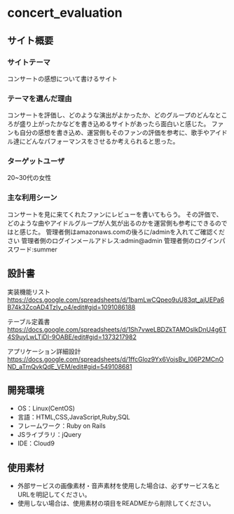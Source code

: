 # concert_evaluation

## サイト概要
### サイトテーマ
コンサートの感想について書けるサイト

### テーマを選んだ理由
コンサートを評価し、どのような演出がよかったか、どのグループのどんなところが盛り上がったかなどを書き込めるサイトがあったら面白いと感じた。
ファンも自分の感想を書き込め、運営側もそのファンの評価を参考に、歌手やアイドル達にどんなパフォーマンスをさせるか考えられると思った。

### ターゲットユーザ
20~30代の女性

### 主な利用シーン
コンサートを見に来てくれたファンにレビューを書いてもらう。
その評価で、どのような曲やアイドルグループが人気が出るのかを運営側も参考にできるのではと感じた。
管理者側はamazonaws.comの後ろに/adminを入れてご確認ください
管理者側のログインメールアドレス:admin@admin
管理者側のログインパスワード:summer

## 設計書
実装機能リスト
https://docs.google.com/spreadsheets/d/1bamLwCQpeo9uU83qt_ajUEPa6B74k3ZcoAD4TzIy_o4/edit#gid=1091086188

テーブル定義書
https://docs.google.com/spreadsheets/d/1Sh7vweLBDZkTAMOsIkDnU4g6T4S9uyLwLTiDI-9OABE/edit#gid=1373217982

アプリケーション詳細設計
https://docs.google.com/spreadsheets/d/1ffcGloz9Yx6VojsBv_I06P2MCnOND_aTmQvkQdE_VEM/edit#gid=549108681

## 開発環境
- OS：Linux(CentOS)
- 言語：HTML,CSS,JavaScript,Ruby,SQL
- フレームワーク：Ruby on Rails
- JSライブラリ：jQuery
- IDE：Cloud9

## 使用素材
- 外部サービスの画像素材・音声素材を使用した場合は、必ずサービス名とURLを明記してください。
- 使用しない場合は、使用素材の項目をREADMEから削除してください。